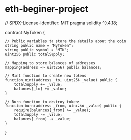 # eth-beginer-project
// SPDX-License-Identifier: MIT
pragma solidity ^0.4.18;

contract MyToken {

    // Public variables to store the details about the coin
    string public name = "MyToken";
    string public symbol = "MTK";
    uint256 public totalSupply;

    // Mapping to store balances of addresses
    mapping(address => uint256) public balances;

    // Mint function to create new tokens
    function mint(address _to, uint256 _value) public {
        totalSupply += _value;
        balances[_to] += _value;
    }

    // Burn function to destroy tokens
    function burn(address _from, uint256 _value) public {
        require(balances[_from] >= _value);
        totalSupply -= _value;
        balances[_from] -= _value;
    }
}
